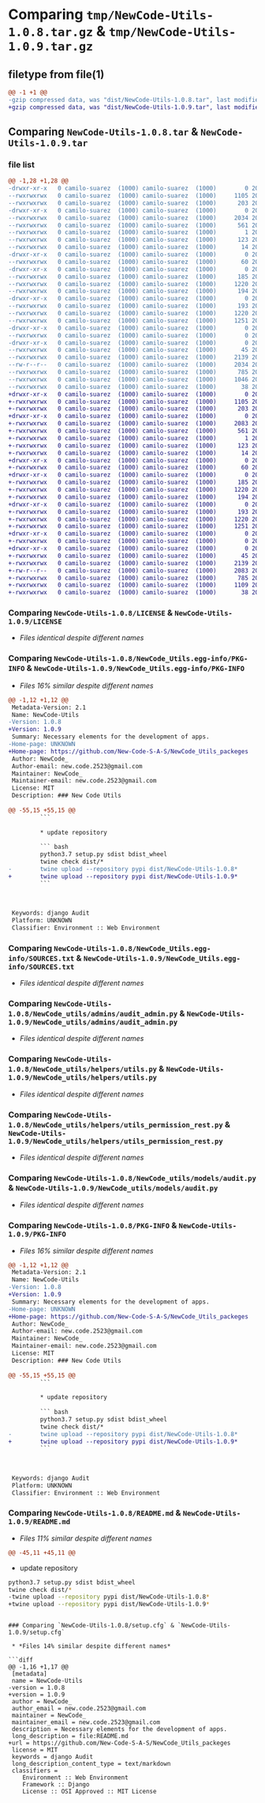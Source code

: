 # Comparing `tmp/NewCode-Utils-1.0.8.tar.gz` & `tmp/NewCode-Utils-1.0.9.tar.gz`

## filetype from file(1)

```diff
@@ -1 +1 @@
-gzip compressed data, was "dist/NewCode-Utils-1.0.8.tar", last modified: Tue Apr 25 02:21:32 2023, max compression
+gzip compressed data, was "dist/NewCode-Utils-1.0.9.tar", last modified: Tue Apr 25 02:22:45 2023, max compression
```

## Comparing `NewCode-Utils-1.0.8.tar` & `NewCode-Utils-1.0.9.tar`

### file list

```diff
@@ -1,28 +1,28 @@
-drwxr-xr-x   0 camilo-suarez  (1000) camilo-suarez  (1000)        0 2023-04-25 02:21:32.000000 NewCode-Utils-1.0.8/
--rwxrwxrwx   0 camilo-suarez  (1000) camilo-suarez  (1000)     1105 2023-04-24 17:29:43.000000 NewCode-Utils-1.0.8/LICENSE
--rwxrwxrwx   0 camilo-suarez  (1000) camilo-suarez  (1000)      203 2023-04-25 01:43:19.000000 NewCode-Utils-1.0.8/MANIFEST.in
-drwxr-xr-x   0 camilo-suarez  (1000) camilo-suarez  (1000)        0 2023-04-25 02:21:32.000000 NewCode-Utils-1.0.8/NewCode_Utils.egg-info/
--rwxrwxrwx   0 camilo-suarez  (1000) camilo-suarez  (1000)     2034 2023-04-25 02:21:32.000000 NewCode-Utils-1.0.8/NewCode_Utils.egg-info/PKG-INFO
--rwxrwxrwx   0 camilo-suarez  (1000) camilo-suarez  (1000)      561 2023-04-25 02:21:32.000000 NewCode-Utils-1.0.8/NewCode_Utils.egg-info/SOURCES.txt
--rwxrwxrwx   0 camilo-suarez  (1000) camilo-suarez  (1000)        1 2023-04-25 02:21:32.000000 NewCode-Utils-1.0.8/NewCode_Utils.egg-info/dependency_links.txt
--rwxrwxrwx   0 camilo-suarez  (1000) camilo-suarez  (1000)      123 2023-04-25 02:21:32.000000 NewCode-Utils-1.0.8/NewCode_Utils.egg-info/requires.txt
--rwxrwxrwx   0 camilo-suarez  (1000) camilo-suarez  (1000)       14 2023-04-25 02:21:32.000000 NewCode-Utils-1.0.8/NewCode_Utils.egg-info/top_level.txt
-drwxr-xr-x   0 camilo-suarez  (1000) camilo-suarez  (1000)        0 2023-04-25 02:21:32.000000 NewCode-Utils-1.0.8/NewCode_utils/
--rwxrwxrwx   0 camilo-suarez  (1000) camilo-suarez  (1000)       60 2023-04-24 23:25:02.000000 NewCode-Utils-1.0.8/NewCode_utils/__init__.py
-drwxr-xr-x   0 camilo-suarez  (1000) camilo-suarez  (1000)        0 2023-04-25 02:21:32.000000 NewCode-Utils-1.0.8/NewCode_utils/admins/
--rwxrwxrwx   0 camilo-suarez  (1000) camilo-suarez  (1000)      185 2023-04-24 17:02:01.000000 NewCode-Utils-1.0.8/NewCode_utils/admins/__init__.py
--rwxrwxrwx   0 camilo-suarez  (1000) camilo-suarez  (1000)     1220 2023-04-24 17:02:01.000000 NewCode-Utils-1.0.8/NewCode_utils/admins/audit_admin.py
--rwxrwxrwx   0 camilo-suarez  (1000) camilo-suarez  (1000)      194 2023-04-24 23:25:02.000000 NewCode-Utils-1.0.8/NewCode_utils/apps.py
-drwxr-xr-x   0 camilo-suarez  (1000) camilo-suarez  (1000)        0 2023-04-25 02:21:32.000000 NewCode-Utils-1.0.8/NewCode_utils/helpers/
--rwxrwxrwx   0 camilo-suarez  (1000) camilo-suarez  (1000)      193 2023-04-24 17:11:39.000000 NewCode-Utils-1.0.8/NewCode_utils/helpers/__init__.py
--rwxrwxrwx   0 camilo-suarez  (1000) camilo-suarez  (1000)     1220 2023-04-24 17:15:05.000000 NewCode-Utils-1.0.8/NewCode_utils/helpers/utils.py
--rwxrwxrwx   0 camilo-suarez  (1000) camilo-suarez  (1000)     1251 2023-04-24 17:10:47.000000 NewCode-Utils-1.0.8/NewCode_utils/helpers/utils_permission_rest.py
-drwxr-xr-x   0 camilo-suarez  (1000) camilo-suarez  (1000)        0 2023-04-25 02:21:32.000000 NewCode-Utils-1.0.8/NewCode_utils/migrations/
--rwxrwxrwx   0 camilo-suarez  (1000) camilo-suarez  (1000)        0 2023-04-24 16:33:29.000000 NewCode-Utils-1.0.8/NewCode_utils/migrations/__init__.py
-drwxr-xr-x   0 camilo-suarez  (1000) camilo-suarez  (1000)        0 2023-04-25 02:21:32.000000 NewCode-Utils-1.0.8/NewCode_utils/models/
--rwxrwxrwx   0 camilo-suarez  (1000) camilo-suarez  (1000)       45 2023-04-24 17:02:01.000000 NewCode-Utils-1.0.8/NewCode_utils/models/__init__.py
--rwxrwxrwx   0 camilo-suarez  (1000) camilo-suarez  (1000)     2139 2023-04-24 17:02:01.000000 NewCode-Utils-1.0.8/NewCode_utils/models/audit.py
--rw-r--r--   0 camilo-suarez  (1000) camilo-suarez  (1000)     2034 2023-04-25 02:21:32.000000 NewCode-Utils-1.0.8/PKG-INFO
--rwxrwxrwx   0 camilo-suarez  (1000) camilo-suarez  (1000)      785 2023-04-25 02:21:30.000000 NewCode-Utils-1.0.8/README.md
--rwxrwxrwx   0 camilo-suarez  (1000) camilo-suarez  (1000)     1046 2023-04-25 02:21:32.000000 NewCode-Utils-1.0.8/setup.cfg
--rwxrwxrwx   0 camilo-suarez  (1000) camilo-suarez  (1000)       38 2023-04-25 01:44:42.000000 NewCode-Utils-1.0.8/setup.py
+drwxr-xr-x   0 camilo-suarez  (1000) camilo-suarez  (1000)        0 2023-04-25 02:22:45.000000 NewCode-Utils-1.0.9/
+-rwxrwxrwx   0 camilo-suarez  (1000) camilo-suarez  (1000)     1105 2023-04-24 17:29:43.000000 NewCode-Utils-1.0.9/LICENSE
+-rwxrwxrwx   0 camilo-suarez  (1000) camilo-suarez  (1000)      203 2023-04-25 01:43:19.000000 NewCode-Utils-1.0.9/MANIFEST.in
+drwxr-xr-x   0 camilo-suarez  (1000) camilo-suarez  (1000)        0 2023-04-25 02:22:45.000000 NewCode-Utils-1.0.9/NewCode_Utils.egg-info/
+-rwxrwxrwx   0 camilo-suarez  (1000) camilo-suarez  (1000)     2083 2023-04-25 02:22:45.000000 NewCode-Utils-1.0.9/NewCode_Utils.egg-info/PKG-INFO
+-rwxrwxrwx   0 camilo-suarez  (1000) camilo-suarez  (1000)      561 2023-04-25 02:22:45.000000 NewCode-Utils-1.0.9/NewCode_Utils.egg-info/SOURCES.txt
+-rwxrwxrwx   0 camilo-suarez  (1000) camilo-suarez  (1000)        1 2023-04-25 02:22:45.000000 NewCode-Utils-1.0.9/NewCode_Utils.egg-info/dependency_links.txt
+-rwxrwxrwx   0 camilo-suarez  (1000) camilo-suarez  (1000)      123 2023-04-25 02:22:45.000000 NewCode-Utils-1.0.9/NewCode_Utils.egg-info/requires.txt
+-rwxrwxrwx   0 camilo-suarez  (1000) camilo-suarez  (1000)       14 2023-04-25 02:22:45.000000 NewCode-Utils-1.0.9/NewCode_Utils.egg-info/top_level.txt
+drwxr-xr-x   0 camilo-suarez  (1000) camilo-suarez  (1000)        0 2023-04-25 02:22:45.000000 NewCode-Utils-1.0.9/NewCode_utils/
+-rwxrwxrwx   0 camilo-suarez  (1000) camilo-suarez  (1000)       60 2023-04-24 23:25:02.000000 NewCode-Utils-1.0.9/NewCode_utils/__init__.py
+drwxr-xr-x   0 camilo-suarez  (1000) camilo-suarez  (1000)        0 2023-04-25 02:22:45.000000 NewCode-Utils-1.0.9/NewCode_utils/admins/
+-rwxrwxrwx   0 camilo-suarez  (1000) camilo-suarez  (1000)      185 2023-04-24 17:02:01.000000 NewCode-Utils-1.0.9/NewCode_utils/admins/__init__.py
+-rwxrwxrwx   0 camilo-suarez  (1000) camilo-suarez  (1000)     1220 2023-04-24 17:02:01.000000 NewCode-Utils-1.0.9/NewCode_utils/admins/audit_admin.py
+-rwxrwxrwx   0 camilo-suarez  (1000) camilo-suarez  (1000)      194 2023-04-24 23:25:02.000000 NewCode-Utils-1.0.9/NewCode_utils/apps.py
+drwxr-xr-x   0 camilo-suarez  (1000) camilo-suarez  (1000)        0 2023-04-25 02:22:45.000000 NewCode-Utils-1.0.9/NewCode_utils/helpers/
+-rwxrwxrwx   0 camilo-suarez  (1000) camilo-suarez  (1000)      193 2023-04-24 17:11:39.000000 NewCode-Utils-1.0.9/NewCode_utils/helpers/__init__.py
+-rwxrwxrwx   0 camilo-suarez  (1000) camilo-suarez  (1000)     1220 2023-04-24 17:15:05.000000 NewCode-Utils-1.0.9/NewCode_utils/helpers/utils.py
+-rwxrwxrwx   0 camilo-suarez  (1000) camilo-suarez  (1000)     1251 2023-04-24 17:10:47.000000 NewCode-Utils-1.0.9/NewCode_utils/helpers/utils_permission_rest.py
+drwxr-xr-x   0 camilo-suarez  (1000) camilo-suarez  (1000)        0 2023-04-25 02:22:45.000000 NewCode-Utils-1.0.9/NewCode_utils/migrations/
+-rwxrwxrwx   0 camilo-suarez  (1000) camilo-suarez  (1000)        0 2023-04-24 16:33:29.000000 NewCode-Utils-1.0.9/NewCode_utils/migrations/__init__.py
+drwxr-xr-x   0 camilo-suarez  (1000) camilo-suarez  (1000)        0 2023-04-25 02:22:45.000000 NewCode-Utils-1.0.9/NewCode_utils/models/
+-rwxrwxrwx   0 camilo-suarez  (1000) camilo-suarez  (1000)       45 2023-04-24 17:02:01.000000 NewCode-Utils-1.0.9/NewCode_utils/models/__init__.py
+-rwxrwxrwx   0 camilo-suarez  (1000) camilo-suarez  (1000)     2139 2023-04-24 17:02:01.000000 NewCode-Utils-1.0.9/NewCode_utils/models/audit.py
+-rw-r--r--   0 camilo-suarez  (1000) camilo-suarez  (1000)     2083 2023-04-25 02:22:45.000000 NewCode-Utils-1.0.9/PKG-INFO
+-rwxrwxrwx   0 camilo-suarez  (1000) camilo-suarez  (1000)      785 2023-04-25 02:22:41.000000 NewCode-Utils-1.0.9/README.md
+-rwxrwxrwx   0 camilo-suarez  (1000) camilo-suarez  (1000)     1109 2023-04-25 02:22:45.000000 NewCode-Utils-1.0.9/setup.cfg
+-rwxrwxrwx   0 camilo-suarez  (1000) camilo-suarez  (1000)       38 2023-04-25 01:44:42.000000 NewCode-Utils-1.0.9/setup.py
```

### Comparing `NewCode-Utils-1.0.8/LICENSE` & `NewCode-Utils-1.0.9/LICENSE`

 * *Files identical despite different names*

### Comparing `NewCode-Utils-1.0.8/NewCode_Utils.egg-info/PKG-INFO` & `NewCode-Utils-1.0.9/NewCode_Utils.egg-info/PKG-INFO`

 * *Files 16% similar despite different names*

```diff
@@ -1,12 +1,12 @@
 Metadata-Version: 2.1
 Name: NewCode-Utils
-Version: 1.0.8
+Version: 1.0.9
 Summary: Necessary elements for the development of apps.
-Home-page: UNKNOWN
+Home-page: https://github.com/New-Code-S-A-S/NewCode_Utils_packeges
 Author: NewCode_
 Author-email: new.code.2523@gmail.com
 Maintainer: NewCode_
 Maintainer-email: new.code.2523@gmail.com
 License: MIT
 Description: ### New Code Utils
         
@@ -55,15 +55,15 @@
         ```
         
         * update repository
         
         ``` bash
         python3.7 setup.py sdist bdist_wheel
         twine check dist/*
-        twine upload --repository pypi dist/NewCode-Utils-1.0.8*
+        twine upload --repository pypi dist/NewCode-Utils-1.0.9*
         ```
         
         
         
 Keywords: django Audit
 Platform: UNKNOWN
 Classifier: Environment :: Web Environment
```

### Comparing `NewCode-Utils-1.0.8/NewCode_Utils.egg-info/SOURCES.txt` & `NewCode-Utils-1.0.9/NewCode_Utils.egg-info/SOURCES.txt`

 * *Files identical despite different names*

### Comparing `NewCode-Utils-1.0.8/NewCode_utils/admins/audit_admin.py` & `NewCode-Utils-1.0.9/NewCode_utils/admins/audit_admin.py`

 * *Files identical despite different names*

### Comparing `NewCode-Utils-1.0.8/NewCode_utils/helpers/utils.py` & `NewCode-Utils-1.0.9/NewCode_utils/helpers/utils.py`

 * *Files identical despite different names*

### Comparing `NewCode-Utils-1.0.8/NewCode_utils/helpers/utils_permission_rest.py` & `NewCode-Utils-1.0.9/NewCode_utils/helpers/utils_permission_rest.py`

 * *Files identical despite different names*

### Comparing `NewCode-Utils-1.0.8/NewCode_utils/models/audit.py` & `NewCode-Utils-1.0.9/NewCode_utils/models/audit.py`

 * *Files identical despite different names*

### Comparing `NewCode-Utils-1.0.8/PKG-INFO` & `NewCode-Utils-1.0.9/PKG-INFO`

 * *Files 16% similar despite different names*

```diff
@@ -1,12 +1,12 @@
 Metadata-Version: 2.1
 Name: NewCode-Utils
-Version: 1.0.8
+Version: 1.0.9
 Summary: Necessary elements for the development of apps.
-Home-page: UNKNOWN
+Home-page: https://github.com/New-Code-S-A-S/NewCode_Utils_packeges
 Author: NewCode_
 Author-email: new.code.2523@gmail.com
 Maintainer: NewCode_
 Maintainer-email: new.code.2523@gmail.com
 License: MIT
 Description: ### New Code Utils
         
@@ -55,15 +55,15 @@
         ```
         
         * update repository
         
         ``` bash
         python3.7 setup.py sdist bdist_wheel
         twine check dist/*
-        twine upload --repository pypi dist/NewCode-Utils-1.0.8*
+        twine upload --repository pypi dist/NewCode-Utils-1.0.9*
         ```
         
         
         
 Keywords: django Audit
 Platform: UNKNOWN
 Classifier: Environment :: Web Environment
```

### Comparing `NewCode-Utils-1.0.8/README.md` & `NewCode-Utils-1.0.9/README.md`

 * *Files 11% similar despite different names*

```diff
@@ -45,11 +45,11 @@
 ```
 
 * update repository
 
 ``` bash
 python3.7 setup.py sdist bdist_wheel
 twine check dist/*
-twine upload --repository pypi dist/NewCode-Utils-1.0.8*
+twine upload --repository pypi dist/NewCode-Utils-1.0.9*
 ```
```

### Comparing `NewCode-Utils-1.0.8/setup.cfg` & `NewCode-Utils-1.0.9/setup.cfg`

 * *Files 14% similar despite different names*

```diff
@@ -1,16 +1,17 @@
 [metadata]
 name = NewCode-Utils
-version = 1.0.8
+version = 1.0.9
 author = NewCode_
 author_email = new.code.2523@gmail.com
 maintainer = NewCode_
 maintainer_email = new.code.2523@gmail.com
 description = Necessary elements for the development of apps.
 long_description = file:README.md
+url = https://github.com/New-Code-S-A-S/NewCode_Utils_packeges
 license = MIT
 keywords = django Audit
 long_description_content_type = text/markdown
 classifiers = 
 	Environment :: Web Environment
 	Framework :: Django
 	License :: OSI Approved :: MIT License
```

